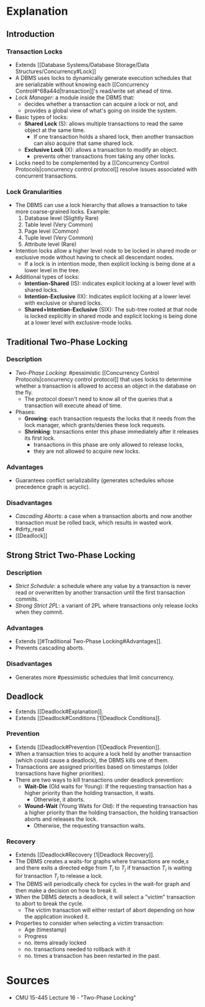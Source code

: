 # Explanation

## Introduction

### Transaction Locks
- Extends [[Database Systems/Database Storage/Data Structures/Concurrency#Lock]]
- A DBMS uses locks to dynamically generate execution schedules that are serializable without knowing each [[Concurrency Control#^68a44d|transaction]]'s read/write set ahead of time.
- *Lock Manager*: a module inside the DBMS that:
	- decides whether a transaction can acquire a lock or not, and
	- provides a global view of what's going on inside the system.
- Basic types of locks:
	- **Shared Lock** (S): allows multiple transactions to read the same object at the same time.
		- If one transaction holds a shared lock, then another transaction can also acquire that same shared lock.
	- **Exclusive Lock** (X): allows a transaction to modify an object.
		- prevents other transactions from taking any other locks.
- Locks need to be complemented by a [[Concurrency Control Protocols|concurrency control protocol]] resolve issues associated with concurrent transactions.

### Lock Granularities
- The DBMS can use a lock hierarchy that allows a transaction to take more coarse-grained locks. Example:
	1. Database level (Slightly Rare)
	2. Table level (Very Common)
	3. Page level (Common)
	4. Tuple level (Very Common)
	5. Attribute level (Rare)
- Intention locks allow a higher level node to be locked in shared mode or exclusive mode without having to check all descendant nodes.
	- If a lock is in intention mode, then explicit locking is being done at a lower level in the tree.
- Additional types of locks:
	- **Intention-Shared** (IS): indicates explicit locking at a lower level with shared locks.
	- **Intention-Exclusive** (IX): Indicates explicit locking at a lower level with exclusive or shared locks.
	- **Shared+Intention-Exclusive** (SIX): The sub-tree rooted at that node is locked explicitly in shared mode and explicit locking is being done at a lower level with exclusive-mode locks.


## Traditional Two-Phase Locking
### Description
- *Two-Phase Locking*: #pessimistic [[Concurrency Control Protocols|concurrency control protocol]] that uses locks to determine whether a transaction is allowed to access an object in the database on the fly.
	- The protocol doesn't need to know all of the queries that a transaction will execute ahead of time.
- Phases:
	- **Growing**: each transaction requests the locks that it needs from the lock manager, which grants/denies these lock requests.
	- **Shrinking**: transactions enter this phase immediately after it releases its first lock.
		- transactions in this phase are only allowed to release locks,
		- they are not allowed to acquire new locks.

### Advantages
- Guarantees conflict serializability (generates schedules whose precedence graph is acyclic).
### Disadvantages
- *Cascading Aborts*: a case when a transaction aborts and now another transaction must be rolled back, which results in wasted work.
- #dirty_read
- [[Deadlock]]

## Strong Strict Two-Phase Locking
### Description
- *Strict Schedule*: a schedule where any value by a transaction is never read or overwritten by another transaction until the first transaction commits.
- *Strong Strict 2PL*: a variant of  2PL where transactions only release locks when they commit.
### Advantages
- Extends [[#Traditional Two-Phase Locking#Advantages]].
- Prevents cascading aborts.
### Disadvantages
- Generates more #pessimistic schedules that limit concurrency.

## Deadlock
- Extends [[Deadlock#Explanation]].
- Extends [[Deadlock#Conditions [1|Deadlock Conditions]].

### Prevention
- Extends [[Deadlock#Prevention [1|Deadlock Prevention]].
- When a transaction tries to acquire a lock held by another transaction (which could cause a deadlock), the DBMS kills one of them.
- Transactions are assigned priorities based on timestamps (older transactions have higher priorities).
- There are two ways to kill transactions under deadlock prevention:
	- **Wait-Die** (Old waits for Young): If the requesting transaction has a higher priority than the holding transaction, it waits.
		- Otherwise, it aborts.
	- **Wound-Wait** (Young Waits for Old): If the requesting transaction has a higher priority than the holding transaction, the holding transaction aborts and releases the lock.
		- Otherwise, the requesting transaction waits.

### Recovery
- Extends [[Deadlock#Recovery [1|Deadlock Recovery]].
- The DBMS creates a waits-for graphs where transactions are node,s and there exits a directed edge from $T_i$ to $T_j$ if transaction $T_i$ is waiting for transaction $T_j$ to release a lock.
- The DBMS will periodically check for cycles in the wait-for graph and then make a decision on how to break it.
- When the DBMS detects a deadlock, it will select a "victim" transaction to abort to break the cycle.
	- The victim transaction will either restart of abort depending on how the application invoked it.
- Properties to consider when selecting a victim transaction:
	- Age (timestamp)
	- Progress
	- no. items already locked
	- no. transactions needed to rollback with it
	- no. times a transaction has been restarted in the past.

# Sources
- CMU 15-445 Lecture 16 - "Two-Phase Locking"